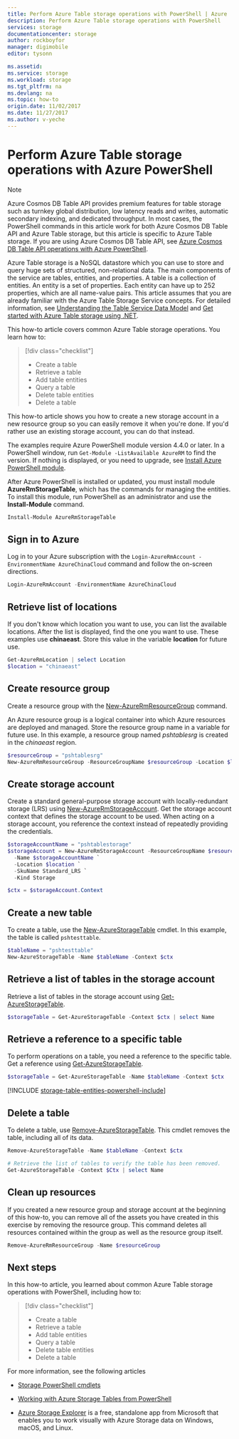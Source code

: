 ```yaml
---
title: Perform Azure Table storage operations with PowerShell | Azure
description: Perform Azure Table storage operations with PowerShell
services: storage
documentationcenter: storage
author: rockboyfor
manager: digimobile
editor: tysonn

ms.assetid: 
ms.service: storage
ms.workload: storage
ms.tgt_pltfrm: na
ms.devlang: na
ms.topic: how-to
origin.date: 11/02/2017
ms.date: 11/27/2017
ms.author: v-yeche
---
```


# Perform Azure Table storage operations with Azure PowerShell 

>[!NOTE]
>Azure Cosmos DB Table API provides premium features for table storage such as turnkey global distribution, low latency reads and writes, automatic secondary indexing, and dedicated throughput. In most cases, the PowerShell commands in this article work for both Azure Cosmos DB Table API and Azure Table storage, but this article is specific to Azure Table storage. If you are using Azure Cosmos DB Table API, see [Azure Cosmos DB Table API operations with Azure PowerShell](table-powershell.md).
>

Azure Table storage is a NoSQL datastore which you can use to store and query huge sets of structured, non-relational data. The main components of the service are tables, entities, and properties. A table is a collection of entities. An entity is a set of properties. Each entity can have up to 252 properties, which are all name-value pairs. This article assumes that you are already familiar with the Azure Table Storage Service concepts. For detailed information, see [Understanding the Table Service Data Model](https://docs.microsoft.com/rest/api/storageservices/Understanding-the-Table-Service-Data-Model) and [Get started with Azure Table storage using .NET](table-storage-how-to-use-dotnet.md).

This how-to article covers common Azure Table storage operations. You learn how to: 

> [!div class="checklist"]
> * Create a table
> * Retrieve a table
> * Add table entities
> * Query a table
> * Delete table entities
> * Delete a table

This how-to article shows you how to create a new storage account in a new resource group so you can easily remove it when you're done. If you'd rather use an existing storage account, you can do that instead.

The examples require Azure PowerShell module version 4.4.0 or later. In a PowerShell window, run `Get-Module -ListAvailable AzureRM` to find the version. If nothing is displayed, or you need to upgrade, see [Install Azure PowerShell module](https://docs.microsoft.com/powershell/azure/install-azurerm-ps). 

After Azure PowerShell is installed or updated, you must install module **AzureRmStorageTable**, which has the commands for managing the entities. To install this module, run PowerShell as an administrator and use the **Install-Module** command.

```powershell
Install-Module AzureRmStorageTable
```

## Sign in to Azure

Log in to your Azure subscription with the `Login-AzureRmAccount -EnvironmentName AzureChinaCloud` command and follow the on-screen directions.

```powershell
Login-AzureRmAccount -EnvironmentName AzureChinaCloud
```

## Retrieve list of locations

If you don't know which location you want to use, you can list the available locations. After the list is displayed, find the one you want to use. These examples use **chinaeast**. Store this value in the variable **location** for future use.

```powershell
Get-AzureRmLocation | select Location 
$location = "chinaeast"
```

## Create resource group

Create a resource group with the [New-AzureRmResourceGroup](https://docs.microsoft.com/powershell/module/azurerm.resources/New-AzureRmResourceGroup) command. 

An Azure resource group is a logical container into which Azure resources are deployed and managed. Store the resource group name in a variable for future use. In this example, a resource group named *pshtablesrg* is created in the *chinaeast* region.

```powershell
$resourceGroup = "pshtablesrg"
New-AzureRmResourceGroup -ResourceGroupName $resourceGroup -Location $location
```

## Create storage account

Create a standard general-purpose storage account with locally-redundant storage (LRS) using [New-AzureRmStorageAccount](https://docs.microsoft.com/powershell/module/azurerm.storage/New-AzureRmStorageAccount). Get the storage account context that defines the storage account to be used. When acting on a storage account, you reference the context instead of repeatedly providing the credentials.

```powershell
$storageAccountName = "pshtablestorage"
$storageAccount = New-AzureRmStorageAccount -ResourceGroupName $resourceGroup `
  -Name $storageAccountName `
  -Location $location `
  -SkuName Standard_LRS `
  -Kind Storage

$ctx = $storageAccount.Context
```

## Create a new table

To create a table, use the [New-AzureStorageTable](https://docs.microsoft.com/powershell/module/azure.storage/New-AzureStorageTable) cmdlet. In this example, the table is called `pshtesttable`.

```powershell
$tableName = "pshtesttable"
New-AzureStorageTable -Name $tableName -Context $ctx
```

## Retrieve a list of tables in the storage account

Retrieve a list of tables in the storage account using [Get-AzureStorageTable](https://docs.microsoft.com/powershell/module/azure.storage/Get-AzureStorageTable).

```powershell
$storageTable = Get-AzureStorageTable -Context $ctx | select Name
```

## Retrieve a reference to a specific table

To perform operations on a table, you need a reference to the specific table. Get a reference using [Get-AzureStorageTable](https://docs.microsoft.com/powershell/module/azure.storage/Get-AzureStorageTable). 

```powershell
$storageTable = Get-AzureStorageTable -Name $tableName -Context $ctx
```

[!INCLUDE [storage-table-entities-powershell-include](../../includes/storage-table-entities-powershell-include.md)]

## Delete a table

To delete a table, use [Remove-AzureStorageTable](https://docs.microsoft.com/powershell/module/azure.storage/Remove-AzureStorageTable). This cmdlet removes the table, including all of its data.

```powershell
Remove-AzureStorageTable -Name $tableName -Context $ctx

# Retrieve the list of tables to verify the table has been removed.
Get-AzureStorageTable -Context $Ctx | select Name
```

## Clean up resources

If you created a new resource group and storage account at the beginning of this how-to,  you can remove all of the assets you have created in this exercise by removing the resource group. This command deletes all resources contained within the group as well as the resource group itself.

```powershell
Remove-AzureRmResourceGroup -Name $resourceGroup
```

## Next steps

In this how-to article, you learned about common Azure Table storage operations with PowerShell, including how to: 

> [!div class="checklist"]
> * Create a table
> * Retrieve a table
> * Add table entities
> * Query a table
> * Delete table entities
> * Delete a table

For more information, see the following articles

* [Storage PowerShell cmdlets](https://docs.microsoft.com/powershell/module/azurerm.storage#storage)

* [Working with Azure Storage Tables from PowerShell](https://blogs.technet.microsoft.com/paulomarques/2017/01/17/working-with-azure-storage-tables-from-powershell/)

* [Azure Storage Explorer](../vs-azure-tools-storage-manage-with-storage-explorer.md) is a free, standalone app from Microsoft that enables you to work visually with Azure Storage data on Windows, macOS, and Linux.

<!-- Update_Description: new articles on cosmos db table storage how to use powershell -->